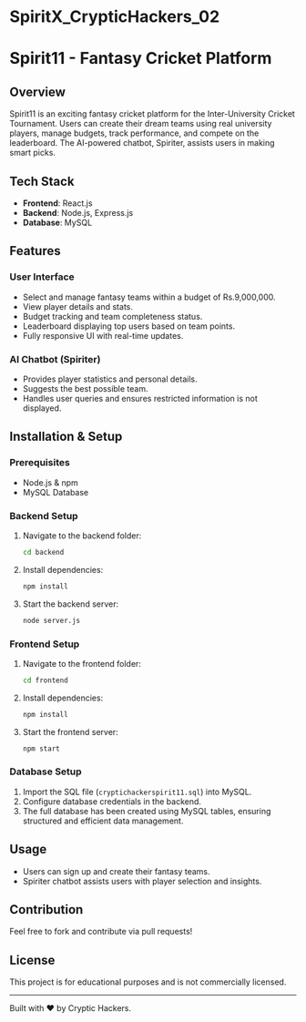 # SpiritX_CrypticHackers_02

# Spirit11 - Fantasy Cricket Platform

## Overview

Spirit11 is an exciting fantasy cricket platform for the Inter-University Cricket Tournament. Users can create their dream teams using real university players, manage budgets, track performance, and compete on the leaderboard. The AI-powered chatbot, Spiriter, assists users in making smart picks.

## Tech Stack

- **Frontend**: React.js
- **Backend**: Node.js, Express.js
- **Database**: MySQL

## Features

### User Interface

- Select and manage fantasy teams within a budget of Rs.9,000,000.
- View player details and stats.
- Budget tracking and team completeness status.
- Leaderboard displaying top users based on team points.
- Fully responsive UI with real-time updates.

### AI Chatbot (Spiriter)

- Provides player statistics and personal details.
- Suggests the best possible team.
- Handles user queries and ensures restricted information is not displayed.

## Installation & Setup

### Prerequisites

- Node.js & npm
- MySQL Database

### Backend Setup

1. Navigate to the backend folder:
   ```sh
   cd backend
   ```
2. Install dependencies:
   ```sh
   npm install
   ```
3. Start the backend server:
   ```sh
   node server.js
   ```

### Frontend Setup

1. Navigate to the frontend folder:
   ```sh
   cd frontend
   ```
2. Install dependencies:
   ```sh
   npm install
   ```
3. Start the frontend server:
   ```sh
   npm start
   ```

### Database Setup

1. Import the SQL file (`cryptichackerspirit11.sql`) into MySQL.
2. Configure database credentials in the backend.
3. The full database has been created using MySQL tables, ensuring structured and efficient data management.

## Usage

- Users can sign up and create their fantasy teams.
- Spiriter chatbot assists users with player selection and insights.

## Contribution

Feel free to fork and contribute via pull requests!

## License

This project is for educational purposes and is not commercially licensed.

---

Built with ❤️ by Cryptic Hackers.


